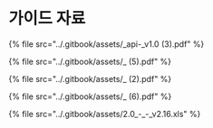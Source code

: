 # 가이드 자료

{% file src="../.gitbook/assets/\_api-\_v1.0 \(3\).pdf" %}

{% file src="../.gitbook/assets/\_ \(5\).pdf" %}

{% file src="../.gitbook/assets/\_ \(2\).pdf" %}

{% file src="../.gitbook/assets/\_ \(6\).pdf" %}

{% file src="../.gitbook/assets/2.0\_-\_-\_v2.16.xls" %}

